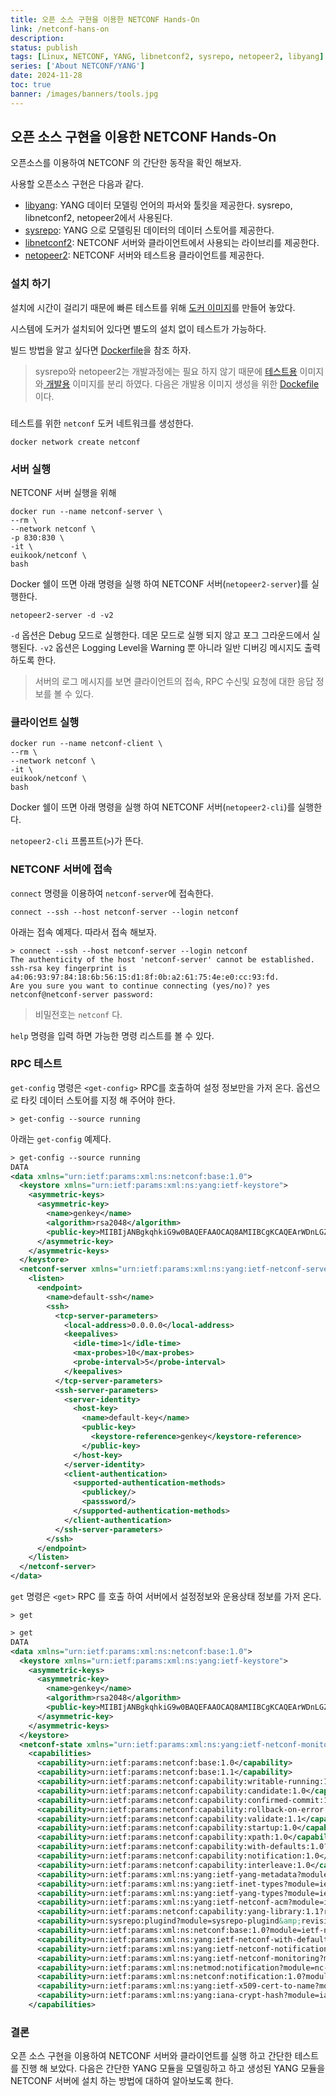 ```yaml
---
title: 오픈 소스 구현을 이용한 NETCONF Hands-On
link: /netconf-hans-on
description: 
status: publish
tags: [Linux, NETCONF, YANG, libnetconf2, sysrepo, netopeer2, libyang]
series: ['About NETCONF/YANG']
date: 2024-11-28
toc: true
banner: /images/banners/tools.jpg
---
```


## 오픈 소스 구현을 이용한 NETCONF Hands-On

오픈소스를 이용하여 NETCONF 의 간단한 동작을 확인 해보자.

사용할 오픈소스 구현은 다음과 같다. 

* [libyang](https://github.com/CESNET/libyang): YANG 데이터 모델링 언어의 파서와 툴킷을 제공한다. sysrepo, libnetconf2, netopeer2에서 사용된다. 
* [sysrepo](https://github.com/sysrepo/sysrepo): YANG 으로 모델링된 데이터의 데이터 스토어를 제공한다.
* [libnetconf2](https://github.com/CESNET/libnetconf2): NETCONF 서버와 클라이언트에서 사용되는 라이브리를 제공한다.
* [netopeer2](https://github.com/CESNET/netopeer2): NETCONF 서버와 테스트용 클라이언트를 제공한다. 


### 설치 하기

설치에 시간이 걸리기 때문에 빠른 테스트를 위해 [도커 이미지](https://hub.docker.com/r/euikook/netconf)를 만들어 놓았다. 

시스템에 도커가 설치되어 있다면 별도의 설치 없이 테스트가 가능하다. 

빌드 방법을 알고 싶다면 [Dockerfile](https://github.com/euikook/netconf-docker/blob/master/Dockerfile)을 참조 하자.

> sysrepo와 netopeer2는 개발과정에는 필요 하지 않기 때문에 [테스트용](https://hub.docker.com/r/euikook/netconf) 이미지와[ 개발용](https://hub.docker.com/r/euikook/netconf-base) 이미지를 분리 하였다. 다음은 개발용 이미지 생성을 위한 [Dockefile](https://github.com/euikook/netconf-docker/blob/base/Dockerfile)이다. 


### 

테스트를 위한  `netconf` 도커 네트워크를 생성한다. 

```
docker network create netconf
```

### 서버 실행

NETCONF 서버 실행을 위해 
```
docker run --name netconf-server \
--rm \
--network netconf \
-p 830:830 \
-it \
euikook/netconf \
bash
```

Docker 쉘이 뜨면 아래 명령을 실행 하여 NETCONF 서버(`netopeer2-server`)를 실행한다. 

```
netopeer2-server -d -v2
```

`-d` 옵션은 Debug 모드로 실행한다. 데몬 모드로 실행 되지 않고 포그 그라운드에서 실행된다. 
`-v2` 옵션은 Logging Level을 Warning 뿐 아니라 일반 디버깅 메시지도 출력 하도록 한다.

> 서버의 로그 메시지를 보면 클라이언트의 접속, RPC 수신및 요청에 대한 응답 정보를 볼 수 있다. 

### 클라이언트 실행

```
docker run --name netconf-client \
--rm \
--network netconf \
-it \
euikook/netconf \
bash
```

Docker 쉘이 뜨면 아래 명령을 실행 하여 NETCONF 서버(`netopeer2-cli`)를 실행한다. 

`netopeer2-cli` 프롬프트(`>`)가 뜬다. 


### NETCONF 서버에 접속

`connect` 명령을 이용하여 `netconf-server`에 접속한다. 

```
connect --ssh --host netconf-server --login netconf
```

아래는 접속 예제다. 따라서 접속 해보자.
```
> connect --ssh --host netconf-server --login netconf
The authenticity of the host 'netconf-server' cannot be established.
ssh-rsa key fingerprint is a4:06:93:97:84:18:6b:56:15:d1:8f:0b:a2:61:75:4e:e0:cc:93:fd.
Are you sure you want to continue connecting (yes/no)? yes
netconf@netconf-server password:
```  
> 비밀전호는  `netconf` 다. 


`help` 명령을 입력 하면 가능한 명령 리스트를 볼 수 있다. 

### RPC 테스트

`get-config` 명령은 `<get-config>` RPC를 호출하여 설정 정보만을 가저 온다. 옵션으로 타킷 데이터 스토어를 지정 해 주어야 한다. 
```
> get-config --source running
```

아래는 `get-config` 예제다. 
```xml
> get-config --source running
DATA
<data xmlns="urn:ietf:params:xml:ns:netconf:base:1.0">
  <keystore xmlns="urn:ietf:params:xml:ns:yang:ietf-keystore">
    <asymmetric-keys>
      <asymmetric-key>
        <name>genkey</name>
        <algorithm>rsa2048</algorithm>
        <public-key>MIIBIjANBgkqhkiG9w0BAQEFAAOCAQ8AMIIBCgKCAQEArWDnLGZ670b5boVK9/brTTGBpc26pLMWPyvOqC81ujYQ7Rgc48rytcrCsiIXa7X/0gY9Oajbq5Swf9mWk+eev8fwdV6P/lrYfUN2nTiMTfLhGq3DcgG+jWObIEiXEB6KIY37awKstUmsxddcA0PG8G5excMFdAfU22jGSRMIudfRhjgFjaQPfuHAYKTUR5O+GiZdn/C9RzJ9yQgxpp1A3XbNT1oiey87BfV3yz8pSK/EgsK48/oq7hTLDGS28asNdEmOqx7oBto16TsACcQTZSNpAlMZzHZAUCUOe3AETaDi/qGGW3JtY6reHqAO1VLOYK8H9pQin67b91VtP7qQNQIDAQAB</public-key>
      </asymmetric-key>
    </asymmetric-keys>
  </keystore>
  <netconf-server xmlns="urn:ietf:params:xml:ns:yang:ietf-netconf-server">
    <listen>
      <endpoint>
        <name>default-ssh</name>
        <ssh>
          <tcp-server-parameters>
            <local-address>0.0.0.0</local-address>
            <keepalives>
              <idle-time>1</idle-time>
              <max-probes>10</max-probes>
              <probe-interval>5</probe-interval>
            </keepalives>
          </tcp-server-parameters>
          <ssh-server-parameters>
            <server-identity>
              <host-key>
                <name>default-key</name>
                <public-key>
                  <keystore-reference>genkey</keystore-reference>
                </public-key>
              </host-key>
            </server-identity>
            <client-authentication>
              <supported-authentication-methods>
                <publickey/>
                <passsword/>
              </supported-authentication-methods>
            </client-authentication>
          </ssh-server-parameters>
        </ssh>
      </endpoint>
    </listen>
  </netconf-server>
</data>
```


`get` 명령은 `<get>` RPC 를 호출 하여 서버에서 설정정보와 운용상태 정보를 가저 온다. 
```
> get
```

```xml
> get
DATA
<data xmlns="urn:ietf:params:xml:ns:netconf:base:1.0">
  <keystore xmlns="urn:ietf:params:xml:ns:yang:ietf-keystore">
    <asymmetric-keys>
      <asymmetric-key>
        <name>genkey</name>
        <algorithm>rsa2048</algorithm>
        <public-key>MIIBIjANBgkqhkiG9w0BAQEFAAOCAQ8AMIIBCgKCAQEArWDnLGZ670b5boVK9/brTTGBpc26pLMWPyvOqC81ujYQ7Rgc48rytcrCsiIXa7X/0gY9Oajbq5Swf9mWk+eev8fwdV6P/lrYfUN2nTiMTfLhGq3DcgG+jWObIEiXEB6KIY37awKstUmsxddcA0PG8G5excMFdAfU22jGSRMIudfRhjgFjaQPfuHAYKTUR5O+GiZdn/C9RzJ9yQgxpp1A3XbNT1oiey87BfV3yz8pSK/EgsK48/oq7hTLDGS28asNdEmOqx7oBto16TsACcQTZSNpAlMZzHZAUCUOe3AETaDi/qGGW3JtY6reHqAO1VLOYK8H9pQin67b91VtP7qQNQIDAQAB</public-key>
      </asymmetric-key>
    </asymmetric-keys>
  </keystore>
  <netconf-state xmlns="urn:ietf:params:xml:ns:yang:ietf-netconf-monitoring">
    <capabilities>
      <capability>urn:ietf:params:netconf:base:1.0</capability>
      <capability>urn:ietf:params:netconf:base:1.1</capability>
      <capability>urn:ietf:params:netconf:capability:writable-running:1.0</capability>
      <capability>urn:ietf:params:netconf:capability:candidate:1.0</capability>
      <capability>urn:ietf:params:netconf:capability:confirmed-commit:1.1</capability>
      <capability>urn:ietf:params:netconf:capability:rollback-on-error:1.0</capability>
      <capability>urn:ietf:params:netconf:capability:validate:1.1</capability>
      <capability>urn:ietf:params:netconf:capability:startup:1.0</capability>
      <capability>urn:ietf:params:netconf:capability:xpath:1.0</capability>
      <capability>urn:ietf:params:netconf:capability:with-defaults:1.0?basic-mode=explicit&amp;also-supported=report-all,report-all-tagged,trim,explicit</capability>
      <capability>urn:ietf:params:netconf:capability:notification:1.0</capability>
      <capability>urn:ietf:params:netconf:capability:interleave:1.0</capability>
      <capability>urn:ietf:params:xml:ns:yang:ietf-yang-metadata?module=ietf-yang-metadata&amp;revision=2016-08-05</capability>
      <capability>urn:ietf:params:xml:ns:yang:ietf-inet-types?module=ietf-inet-types&amp;revision=2013-07-15</capability>
      <capability>urn:ietf:params:xml:ns:yang:ietf-yang-types?module=ietf-yang-types&amp;revision=2013-07-15</capability>
      <capability>urn:ietf:params:xml:ns:yang:ietf-netconf-acm?module=ietf-netconf-acm&amp;revision=2018-02-14</capability>
      <capability>urn:ietf:params:netconf:capability:yang-library:1.1?revision=2019-01-04&amp;content-id=1892760158</capability>
      <capability>urn:sysrepo:plugind?module=sysrepo-plugind&amp;revision=2022-08-26</capability>
      <capability>urn:ietf:params:xml:ns:netconf:base:1.0?module=ietf-netconf&amp;revision=2013-09-29&amp;features=writable-running,candidate,confirmed-commit,rollback-on-error,validate,startup,url,xpath</capability>
      <capability>urn:ietf:params:xml:ns:yang:ietf-netconf-with-defaults?module=ietf-netconf-with-defaults&amp;revision=2011-06-01</capability>
      <capability>urn:ietf:params:xml:ns:yang:ietf-netconf-notifications?module=ietf-netconf-notifications&amp;revision=2012-02-06</capability>
      <capability>urn:ietf:params:xml:ns:yang:ietf-netconf-monitoring?module=ietf-netconf-monitoring&amp;revision=2010-10-04</capability>
      <capability>urn:ietf:params:xml:ns:netmod:notification?module=nc-notifications&amp;revision=2008-07-14</capability>
      <capability>urn:ietf:params:xml:ns:netconf:notification:1.0?module=notifications&amp;revision=2008-07-14</capability>
      <capability>urn:ietf:params:xml:ns:yang:ietf-x509-cert-to-name?module=ietf-x509-cert-to-name&amp;revision=2014-12-10</capability>
      <capability>urn:ietf:params:xml:ns:yang:iana-crypt-hash?module=iana-crypt-hash&amp;revision=2014-08-06</capability>
    </capabilities>
```

### 결론
오픈 소스 구현을 이용하여 NETCONF 서버와 클라이언트를 실행 하고 간단한 테스트를 진행 해 보았다. 다음은 간단한 YANG 모듈을 모델링하고 하고 생성된 YANG 모듈을 NETCONF 서버에 설치 하는 방법에 대하여 알아보도록 한다. 